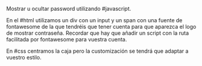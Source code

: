 Mostrar u ocultar password utilizando #javascript.

En el #html utilizamos un div con un input y un span con una
fuente de fontawesome de la que tendréis que tener cuenta para que aparezca el logo de mostrar contraseña. Recordar que hay que añadir un script con la ruta facilitada por fontawesome para vuestra cuenta.

En #css centramos la caja pero la customización se tendrá que adaptar a vuestro estilo.

